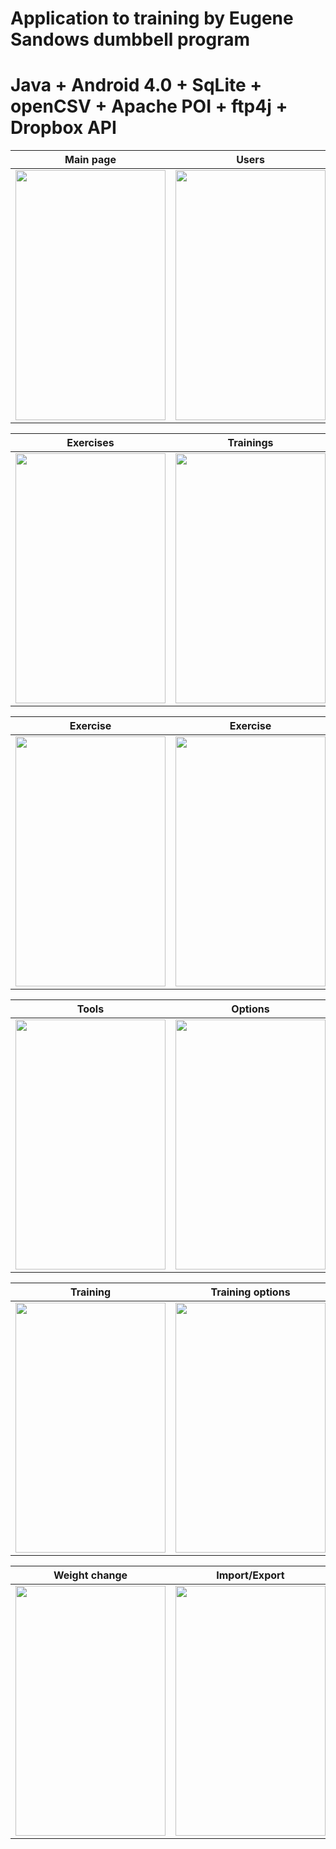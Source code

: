 Application to training by Eugene Sandows dumbbell program
====================================================================

Java + Android 4.0 + SqLite + openCSV + Apache POI + ftp4j + Dropbox API
========================================================================
Main page | Users
------------------------ | ---------------
<img src="https://cloud.githubusercontent.com/assets/16797864/23115441/ec765d78-f755-11e6-9f19-b3792f15d6f4.png" width="240" height="400"> | <img src="https://cloud.githubusercontent.com/assets/16797864/23115273/dfe017da-f754-11e6-9c65-5a4e0f4487a0.png" width="240" height="400">


Exercises | Trainings
------------------------ | ---------------
<img src="https://cloud.githubusercontent.com/assets/16797864/23115264/dfc48fec-f754-11e6-9f65-ac973b4588a2.png" width="240" height="400"> | <img src="https://cloud.githubusercontent.com/assets/16797864/23115265/dfc4ca84-f754-11e6-9c62-c4bc308a4ce9.png" width="240" height="400">


Exercise | Exercise
------------------------ | ---------------
<img src="https://cloud.githubusercontent.com/assets/16797864/23115266/dfc53f64-f754-11e6-91dd-5e7b259b2746.png" width="240" height="400"> | <img src="https://cloud.githubusercontent.com/assets/16797864/23115267/dfc5b278-f754-11e6-91c2-be038b6b4e6f.png" width="240" height="400">


Tools | Options
------------------------ | ---------------
<img src="https://cloud.githubusercontent.com/assets/16797864/24585917/7e561fea-179e-11e7-98df-1452c525abdd.png" width="240" height="400"> | <img src="https://cloud.githubusercontent.com/assets/16797864/23115268/dfc6d860-f754-11e6-82b9-c5dfc76350b6.png" width="240" height="400">


Training | Training options
------------------------ | ---------------
<img src="https://cloud.githubusercontent.com/assets/16797864/23115271/dfddc200-f754-11e6-8c46-a75b08809123.png" width="240" height="400"> | <img src="https://cloud.githubusercontent.com/assets/16797864/23115270/dfdd10e4-f754-11e6-88a4-1ab29a4e4c52.png" width="240" height="400">


Weight change | Import/Export
------------------------ | ---------------
<img src="https://cloud.githubusercontent.com/assets/16797864/23115274/dfe2435c-f754-11e6-8de0-71cb87fc7031.png" width="240" height="400"> | <img src="https://cloud.githubusercontent.com/assets/16797864/24585918/7e563dfe-179e-11e7-8258-e124fe02ecc7.png" width="240" height="400">

